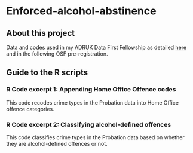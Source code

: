 # Enforced-alcohol-abstinence
## About this project
Data and codes used in my ADRUK Data First Fellowship as detailed [here](https://www.adruk.org/our-work/browse-all-projects/adr-uk-research-fellows-the-first-users-of-the-data-first-probation-and-criminal-justice-linked-datasets-new63fdc70162868654419743) and in the following OSF pre-registration.


## Guide to the R scripts
### R Code excerpt 1: Appending Home Office Offence codes
This code recodes crime types in the Probation data into Home Office offence categories.


### R Code excerpt 2: Classifying alcohol-defined offences
This code classifies crime types in the Probation data based on whether they are alcohol-defined offences or not.

